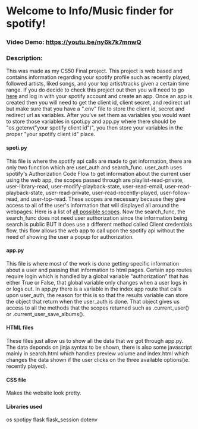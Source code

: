 # Welcome to Info/Music finder for spotify!
### Video Demo:  https://youtu.be/ny6k7k7mnwQ
### Description:
This was made as my CS50 Final project. This project is web based and contains information regarding your spotify profile such as recently played, followed artists, liked songs, and your top artist/tracks given a certain time range. If you do decide to check this project out then you will need to go [here](https://developer.spotify.com/) and log in with your spotify account and create an app. Once an app is created then you will need to get the client id, client secret, and redirect url but make sure that you have a ".env" file to store the client id, secret and redirect url as variables. After you've set them as variables you would want to store those variables in spoti.py and app.py where there should be "os.getenv("your spotify client id")", you then store your variables in the proper "your spotify client id" place. 
#### spoti.py
This file is where the spotify api calls are made to get information, there are only two function which are user_auth and search_func. user_auth uses spotify's Authorization Code Flow to get information about the current user using the web app, the scopes passed through are playlist-read-private, user-library-read, user-modify-playback-state, user-read-email,
user-read-playback-state, user-read-private, user-read-recently-played, user-follow-read, and user-top-read. These scopes are necessary because they give access to all of the user's information that will displayed all around the webpages. Here is a list of [all possible scopes](https://developer.spotify.com/documentation/web-api/concepts/scopes). Now the search_func, the search_func does not need user authorization since the information being search is public BUT it does use a different method called Client credentials flow, this flow allows the web app to call upon the spotify api without the need of showing the user a popup for authorization.
#### app.py
This file is where most of the work is done getting specific information about a user and passing that information to html pages. Certain app routes require login which is handled by a global variable "authorization" that has either True or False, that global variable only changes when a user logs in or logs out. In app.py there is a variable in the index app route that calls upon user_auth, the reason for this is so that the results variable can store the object that return when the user_auth is done. That object gives us access to all the methods that the scopes returned such as .current_user() or .current_user_save_albums().
#### HTML files
These files just allow us to show all the data that we got through app.py. The data deponds on jinja syntax to be shown, there is also some javascript mainly in search.html which handles preview volume and index.html which changes the data shown if the user clicks on the three available options(ie. recently played).
#### CSS file
Makes the website look pretty.
#### Libraries used
os
spotipy
flask
flask_session 
dotenv 
# 
# 
#
